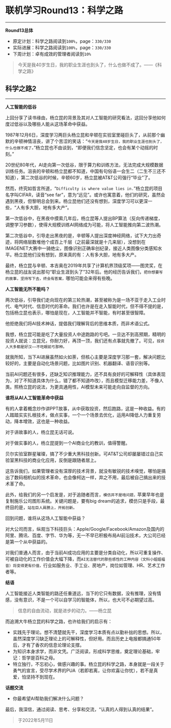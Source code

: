 # 联机学习Round13：科学之路

----



**Round13总体**

- 原定计划：科学之路阅读到`100%`，page：`330/330`
- 实际进展：科学之路阅读到`100%`，page：`330/330`
- 下周计划：卓有成效的管理者阅读到`10%`

> 今天是我40岁生日，我的职业生涯也到头了，什么也做不成了。——《科学之路》

## 科学之路2
----

**人工智能的低谷**

上回分享了读书缘由，杨立昆的背景及其对人工智能的研究看法，这回分享他如何度过低谷以及哪些人能从这场革命中获益。

1987年12月6日，深度学习两巨头杨立昆和辛顿在实验室里碰巨头了，从前那个幽默的辛顿神情沮丧，讲了个苦涩的笑话：“`今天是我40岁生日，我的职业生涯也到头了，什么也做不成了。`”杨立昆也不由谈到，“即便我们信念坚定，也会有某个动摇的时刻。”

20世纪80年代，AI走向第一次低谷，限于算力和训练方法，无法完成大规模数据训练任务。沮丧的辛顿和杨立昆都不知道，中国有句俗语一会生二（二生不三还不知道），第二次低谷的时候，辛顿60岁，杨立昆被AT&T公司强行“毕业”了。

然而，终究如哲言所道，“`Difficulty is where value lies in.`”杨立昆的项目名字叫CIFAR，读音“see far”，意为“远见”。或许也寓意着，他们的研究，虽然会遇到黑夜，但黎明总会到来。杨立昆他们还没有想到，深度学习可以更深一些，“人有多大胆，地有多大产”。

第一次低谷中，在黑夜中摸索几年后，杨立昆等人提出BP算法（反向传递梯度，调整学习参数），使得大规模训练AI网络成为可能，将人工智能推向第二波热潮。

第二次低谷中，引导走出黑夜的是，辛顿等人提出深度神经网络，试下大力出奇迹，将网络层数堆他个成百上千层（之前最深就是十几来层），没想到在IMAGENET大赛中一骑绝尘，图像识别正确率创纪录，接近人类图像分类感知水平。杨立昆他们没有想到，原来真的有：人有多大胆，地有多大产。

最终，杨立昆与辛顿、本吉奥在2019年共享了计算机界顶级奖项——图灵奖，在杨立昆的战友说出那句“职业生涯到头了”32年后。他的经历告诉我们，`把你想要写的故事，坚持写下去，终会有答案，`哪怕可能会来得有些晚。

**人工智能无所不能吗？**

两次低谷，引导我们走向现在的第三轮热潮，甚至被称为是一场不亚于走入工业时代、电气时代、信息时代的革命。我们也许是在走入智能时代，但不得不提的是，包括杨立昆也表示，哪怕是现在，人工智能并不智能，有时甚至很智障。

他拒绝我们将AI技术神话，提倡我们理解背后的思维本质，而非术语公式。

我想，杨立昆可能是吃了大量投资人中途跑路的亏吧。一旦达不到高预期，精明的投资人就说：立昆兄，你耐力好，再顶一顶，我们还有点事就先撤了。可见，`投资人大多都是好汉——不吃眼前亏那种。`

就我所知，当下AI进展虽然如火如荼，但核心主要是深度学习那一套，解决问题比较好的，主要是自动化场景问题，比如图片识别、机器翻译、语音识别等。

当前AI问题还有很多，还缺乏知识推理能力，还不具有良好的可解释性（具体表现为，对了不知道具体为什么，错了都不知道咋改），而且模型迁移能力差，不像人类。照杨立昆的说法，为更具通用性，AI模型未来可能走向自监督的方向。

**谁将从AI人工智能革命中获益**

有的人拿着概念炒作讲PPT故事，从中获取投资，然后跑路，这是一种收益。有的人踏踏实实扎根技术，做点实事，一个一个场景去优化，运用AI降低人力重复劳动，降本增效，这也是一种收益。

对于讲故事的人，杨立昆无话可说。

对于做实事的人，杨立昆提到一个AI商业化的教训，值得警醒。

贝尔实验室群星璀璨，搞了不少重大黑科技创新。可AT&T公司却屡屡错过自己实验室黑科技的商业化应用，反倒是跟随者居上。

这告诉我们，如果管理者没有深厚的技术背景，就没有敏锐的技术嗅觉，哪怕是搞出了数码相机似的技术革命，也会像柯达一样，弃之不用，最后被自己搞出来的技术革了命。

此外，给我们的另一个启发是，对于追随者而言，`模仿并不是啥问题，`苹果早年也是复制施乐公司图形系统。关键问题是，要有big dream的追求，模仿只是手段，最终目的是，`站在巨人肩膀上，开拓创新。`

回到问题，谁将从这场人工智能中获益？

对大公司而言，纵观当下科技巨头：Apple/Google/Facebook/Amazon及国内的阿里、腾讯、百度、字节、华为等，无一不早已积极布局AI前沿技术，大公司已经是第一个从中获益的。

对我们普通人而言，由于当前AI成功应用的主要是分类自动化，所以可重复操作、可被自动化的工作价值会大幅下降，而`AI无法替代的那些感性的工种内容（文科小姐姐福音）将变得更有价值，`行业如服务业、手工业、房地产，岗位如管理、HR、艺术工作者等。

**结语**

人工智能接近人类智能的路还任重道远，当下的它只有数据，没有推理，没有情感，没有意识，不是一个可以自学习的智能体，所以，也大可不必期望过高。

> 信息的自由流动，就是进步的动力。——杨立昆
>

而追溯大牛杨立昆的科学之路，也许给我们的启示有：

- 实践先于理论。想不清楚就先干，深度学习本质有点以勤补拙的思想。所以，虽然深度学习缺乏理论上的可解释性，但好用。而且历史上电报都搞通50年后，才有了香农的信息论理论支撑。
- 为知识本身求学，而非文凭。广泛阅读，形成科学思维，奠定理论基础，牢记：哲学是百科之母。
- 特立独行，不忘初心，做感兴趣的事。杨立昆的科学之路，本身就是一段关于勇气的宣言，受尽学术界的PUA（若即若离，让你欢喜让你忧），若不是真爱，怕坚持不到现在。

**话题交流**

- 你最希望AI帮助我们解决什么问题？

最后，我深信，通过阅读、思考、分享和交流，“认真的人得到认真的结果”。

> 于2022年5月11日
